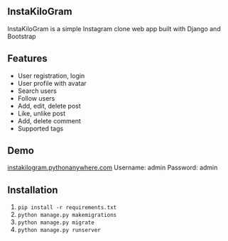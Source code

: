 ## InstaKiloGram
InstaKiloGram is a simple Instagram clone web app built with Django and Bootstrap

## Features
  - User registration, login
  - User profile with avatar
  - Search users
  - Follow users
  - Add, edit, delete post
  - Like, unlike post
  - Add, delete comment
  - Supported tags


## Demo
 [instakilogram.pythonanywhere.com](https://instakilogram.pythonanywhere.com)
      Username: admin
      Password: admin

## Installation
  1. `pip install -r requirements.txt`
  1. `python manage.py makemigrations`
  1. `python manage.py migrate`
  1. `python manage.py runserver`
